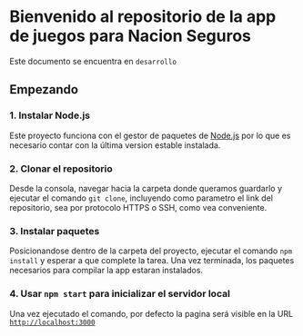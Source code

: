 # Bienvenido al repositorio de la app de juegos para Nacion Seguros
Este documento se encuentra en `desarrollo`

## Empezando

### 1. Instalar Node.js
Este proyecto funciona con el gestor de paquetes de [Node.js](https://nodejs.org/en/) por lo que es necesario contar con la última version estable instalada.

### 2. Clonar el repositorio
Desde la consola, navegar hacia la carpeta donde queramos guardarlo y ejecutar el comando `git clone`, incluyendo como parametro el link del repositorio, sea por protocolo HTTPS o SSH, como vea conveniente. 

### 3. Instalar paquetes
Posicionandose dentro de la carpeta del proyecto, ejecutar el comando `npm install` y esperar a que complete la tarea. Una vez terminada, los paquetes necesarios para compilar la app estaran instalados.

### 4. Usar `npm start` para inicializar el servidor local
Una vez ejecutado el comando, por defecto la pagina será visible en la URL [`http://localhost:3000`](http://localhost:3000)
